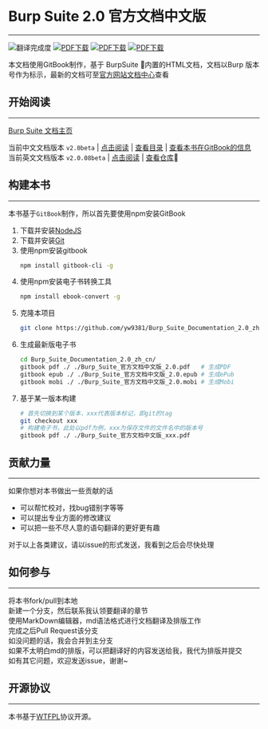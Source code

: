 # Burp Suite 2.0 官方文档中文版

-------------------------
![翻译完成度](https://img.shields.io/badge/翻译完成度-9/89-green.svg?style=plastic) [![PDF下载](https://img.shields.io/badge/downloads-PDF-blue.svg?style=plastic)](https://legacy.gitbook.com/download/pdf/book/yw9381/burp_suite_documentation_2_0_zh_cn) [![PDF下载](https://img.shields.io/badge/downloads-ePub-blue.svg?style=plastic)](https://legacy.gitbook.com/download/epub/book/yw9381/burp_suite_documentation_2_0_zh_cn) [![PDF下载](https://img.shields.io/badge/downloads-Mobi-blue.svg?style=plastic)](https://legacy.gitbook.com/download/mobi/book/yw9381/burp_suite_documentation_2_0_zh_cn)

本文档使用GitBook制作，基于 BurpSuite 内置的HTML文档，文档以Burp 版本号作为标示，最新的文档可至[官方网站文档中心](https://portswigger.net/burp/documentation)查看

## 开始阅读

-------------------------
[Burp Suite 文档主页](index.md)

当前中文文档版本 `v2.0beta` | [点击阅读](https://yw9381.gitbooks.io/burp_suite_documentation_2_0_zh_cn/content/) | [查看目录](contents.md) | [查看本书在GitBook的信息](https://legacy.gitbook.com/book/yw9381/burp_suite_documentation_2_0_zh_cn/details)  
当前英文文档版本 `v2.0.08beta` | [点击阅读](https://yw9381.github.io/Burp_Suite_Documentation_2.0_en_us/burp/documentation/index.html) | [查看仓库](https://github.com/yw9381/Burp_Suite_Documentation_2.0_en_us)



## 构建本书

-------------------------
本书基于`GitBook`制作，所以首先要使用npm安装GitBook

1. 下载并安装[NodeJS](https://nodejs.org/en/download/)
2. 下载并安装[Git](https://git-scm.com/downloads)
3. 使用npm安装gitbook
    ```bash
    npm install gitbook-cli -g
    ```
4. 使用npm安装电子书转换工具
    ```bash
    npm install ebook-convert -g
    ```
5. 克隆本项目
    ```bash
    git clone https://github.com/yw9381/Burp_Suite_Documentation_2.0_zh_cn
    ```
6. 生成最新版电子书
    ```bash
    cd Burp_Suite_Documentation_2.0_zh_cn/
    gitbook pdf ./ ./Burp_Suite_官方文档中文版_2.0.pdf   # 生成PDF
    gitbook epub ./ ./Burp_Suite_官方文档中文版_2.0.epub # 生成ePub
    gitbook mobi ./ ./Burp_Suite_官方文档中文版_2.0.mobi # 生成Mobi
    ```
7. 基于某一版本构建
    ```bash
    # 首先切换到某个版本，xxx代表版本标记，即git的tag
    git checkout xxx
    # 构建电子书，此处以pdf为例，xxx为保存文件的文件名中的版本号
    gitbook pdf ./ ./Burp_Suite_官方文档中文版_xxx.pdf
    ```

## 贡献力量

-------------------------
如果你想对本书做出一些贡献的话

- 可以帮忙校对，找bug错别字等等
- 可以提出专业方面的修改建议
- 可以把一些不尽人意的语句翻译的更好更有趣

对于以上各类建议，请以issue的形式发送，我看到之后会尽快处理

## 如何参与

-------------------------
将本书fork/pull到本地  
新建一个分支，然后联系我认领要翻译的章节  
使用MarkDown编辑器，md语法格式进行文档翻译及排版工作  
完成之后Pull Request该分支  
如没问题的话，我会合并到主分支  
如果不太明白md的排版，可以把翻译好的内容发送给我，我代为排版并提交  
如有其它问题，欢迎发送issue，谢谢~

## 开源协议

-------------------------
本书基于[WTFPL](https://en.wikipedia.org/wiki/WTFPL)协议开源。
